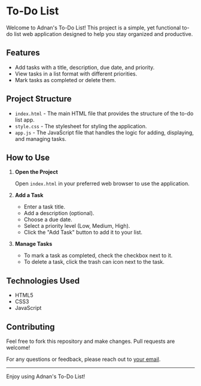 # To-Do List

Welcome to Adnan's To-Do List! This project is a simple, yet functional to-do list web application designed to help you stay organized and productive.

## Features

- Add tasks with a title, description, due date, and priority.
- View tasks in a list format with different priorities.
- Mark tasks as completed or delete them.

## Project Structure

- `index.html` - The main HTML file that provides the structure of the to-do list app.
- `style.css` - The stylesheet for styling the application.
- `app.js` - The JavaScript file that handles the logic for adding, displaying, and managing tasks.

## How to Use

1. **Open the Project**

   Open `index.html` in your preferred web browser to use the application.

2. **Add a Task**

   - Enter a task title.
   - Add a description (optional).
   - Choose a due date.
   - Select a priority level (Low, Medium, High).
   - Click the "Add Task" button to add it to your list.

3. **Manage Tasks**

   - To mark a task as completed, check the checkbox next to it.
   - To delete a task, click the trash can icon next to the task.

## Technologies Used

- HTML5
- CSS3
- JavaScript

## Contributing

Feel free to fork this repository and make changes. Pull requests are welcome!


For any questions or feedback, please reach out to [your email](mailto:adnaniproliya01@gmail.com).

---

Enjoy using Adnan's To-Do List!
